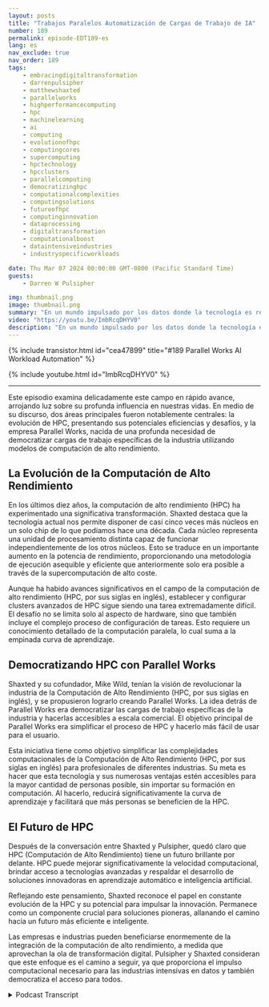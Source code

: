```yaml
---
layout: posts
title: "Trabajos Paralelos Automatización de Cargas de Trabajo de IA"
number: 189
permalink: episode-EDT189-es
lang: es
nav_exclude: true
nav_order: 189
tags:
    - embracingdigitaltransformation
    - darrenpulsipher
    - matthewshaxted
    - parallelworks
    - highperformancecomputing
    - hpc
    - machinelearning
    - ai
    - computing
    - evolutionofhpc
    - computingcores
    - supercomputing
    - hpctechnology
    - hpcclusters
    - parallelcomputing
    - democratizinghpc
    - computationalcomplexities
    - computingsolutions
    - futureofhpc
    - computinginnovation
    - dataprocessing
    - digitaltransformation
    - computationalboost
    - dataintensiveindustries
    - industryspecificworkloads

date: Thu Mar 07 2024 00:00:00 GMT-0800 (Pacific Standard Time)
guests:
    - Darren W Pulsipher

img: thumbnail.png
image: thumbnail.png
summary: "En un mundo impulsado por los datos donde la tecnología es rey, se está desarrollando una animada discusión entre Darren Pulsipher, presentador de Embracing Digital Transformation, y Matthew Shaxted, presidente de Parallel Works, navegando a través de la fascinante esfera de la Computación de Alto Rendimiento (HPC por sus siglas en inglés) y su monumental rol en el aprendizaje automático y la inteligencia artificial."
video: "https://youtu.be/ImbRcqDHYV0"
description: "En un mundo impulsado por los datos donde la tecnología es rey, se está desarrollando una animada discusión entre Darren Pulsipher, presentador de Embracing Digital Transformation, y Matthew Shaxted, presidente de Parallel Works, navegando a través de la fascinante esfera de la Computación de Alto Rendimiento (HPC por sus siglas en inglés) y su monumental rol en el aprendizaje automático y la inteligencia artificial."
---
```


<div>
{% include transistor.html id="cea47899" title="#189 Parallel Works AI Workload Automation" %}

{% include youtube.html id="ImbRcqDHYV0" %}
</div>

---

Este episodio examina delicadamente este campo en rápido avance, arrojando luz sobre su profunda influencia en nuestras vidas. En medio de su discurso, dos áreas principales fueron notablemente centrales: la evolución de HPC, presentando sus potenciales eficiencias y desafíos, y la empresa Parallel Works, nacida de una profunda necesidad de democratizar cargas de trabajo específicas de la industria utilizando modelos de computación de alto rendimiento.

## La Evolución de la Computación de Alto Rendimiento

En los últimos diez años, la computación de alto rendimiento (HPC) ha experimentado una significativa transformación. Shaxted destaca que la tecnología actual nos permite disponer de casi cinco veces más núcleos en un solo chip de lo que podíamos hace una década. Cada núcleo representa una unidad de procesamiento distinta capaz de funcionar independientemente de los otros núcleos. Esto se traduce en un importante aumento en la potencia de rendimiento, proporcionando una metodología de ejecución asequible y eficiente que anteriormente solo era posible a través de la supercomputación de alto coste.

Aunque ha habido avances significativos en el campo de la computación de alto rendimiento (HPC, por sus siglas en inglés), establecer y configurar clusters avanzados de HPC sigue siendo una tarea extremadamente difícil. El desafío no se limita solo al aspecto de hardware, sino que también incluye el complejo proceso de configuración de tareas. Esto requiere un conocimiento detallado de la computación paralela, lo cual suma a la empinada curva de aprendizaje.

## Democratizando HPC con Parallel Works

Shaxted y su cofundador, Mike Wild, tenían la visión de revolucionar la industria de la Computación de Alto Rendimiento (HPC, por sus siglas en inglés), y se propusieron lograrlo creando Parallel Works. La idea detrás de Parallel Works era democratizar las cargas de trabajo específicas de la industria y hacerlas accesibles a escala comercial. El objetivo principal de Parallel Works era simplificar el proceso de HPC y hacerlo más fácil de usar para el usuario.

Esta iniciativa tiene como objetivo simplificar las complejidades computacionales de la Computación de Alto Rendimiento (HPC, por sus siglas en inglés) para profesionales de diferentes industrias. Su meta es hacer que esta tecnología y sus numerosas ventajas estén accesibles para la mayor cantidad de personas posible, sin importar su formación en computación. Al hacerlo, reducirá significativamente la curva de aprendizaje y facilitará que más personas se beneficien de la HPC.

## El Futuro de HPC

Después de la conversación entre Shaxted y Pulsipher, quedó claro que HPC (Computación de Alto Rendimiento) tiene un futuro brillante por delante. HPC puede mejorar significativamente la velocidad computacional, brindar acceso a tecnologías avanzadas y respaldar el desarrollo de soluciones innovadoras en aprendizaje automático e inteligencia artificial.

Reflejando este pensamiento, Shaxted reconoce el papel en constante evolución de la HPC y su potencial para impulsar la innovación. Permanece como un componente crucial para soluciones pioneras, allanando el camino hacia un futuro más eficiente e inteligente.

Las empresas e industrias pueden beneficiarse enormemente de la integración de la computación de alto rendimiento, a medida que aprovechan la ola de transformación digital. Pulsipher y Shaxted consideran que este enfoque es el camino a seguir, ya que proporciona el impulso computacional necesario para las industrias intensivas en datos y también democratiza el acceso para todos.



<details>
<summary> Podcast Transcript </summary>

<p></p>

</details>
